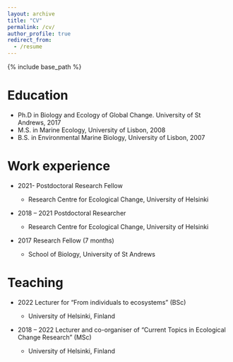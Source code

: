 ```yaml
---
layout: archive
title: "CV"
permalink: /cv/
author_profile: true
redirect_from:
  - /resume
---
```


{% include base_path %}

Education
======
* Ph.D in Biology and Ecology of Global Change. University of St Andrews, 2017
* M.S. in Marine Ecology, University of Lisbon, 2008
* B.S. in Environmental Marine Biology, University of Lisbon, 2007

Work experience
======
* 2021-   Postdoctoral Research Fellow
  * Research Centre for Ecological Change, University of Helsinki

* 2018 – 2021	Postdoctoral Researcher
  * Research Centre for Ecological Change, University of Helsinki
  
* 2017	Research Fellow (7 months) 
  * School of Biology, University of St Andrews
  
Teaching
======
* 2022	Lecturer for “From individuals to ecosystems” (BSc)
  * University of Helsinki, Finland

* 2018 – 2022 Lecturer and co-organiser of “Current Topics in Ecological Change Research” (MSc)
  * University of Helsinki, Finland
  

